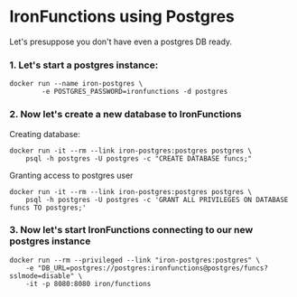 # IronFunctions using Postgres

Let's presuppose you don't have even a postgres DB ready.

### 1. Let's start a postgres instance:

```
docker run --name iron-postgres \
        -e POSTGRES_PASSWORD=ironfunctions -d postgres
``` 

### 2. Now let's create a new database to IronFunctions

Creating database:

```
docker run -it --rm --link iron-postgres:postgres postgres \
    psql -h postgres -U postgres -c "CREATE DATABASE funcs;"
```

Granting access to postgres user

```
docker run -it --rm --link iron-postgres:postgres postgres \
    psql -h postgres -U postgres -c 'GRANT ALL PRIVILEGES ON DATABASE funcs TO postgres;'
```

### 3. Now let's start IronFunctions connecting to our new postgres instance

```
docker run --rm --privileged --link "iron-postgres:postgres" \
    -e "DB_URL=postgres://postgres:ironfunctions@postgres/funcs?sslmode=disable" \
    -it -p 8080:8080 iron/functions
```
